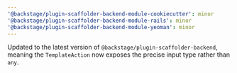 ```yaml
---
'@backstage/plugin-scaffolder-backend-module-cookiecutter': minor
'@backstage/plugin-scaffolder-backend-module-rails': minor
'@backstage/plugin-scaffolder-backend-module-yeoman': minor
---
```


Updated to the latest version of `@backstage/plugin-scaffolder-backend`, meaning the `TemplateAction` now exposes the precise input type rather than `any`.
